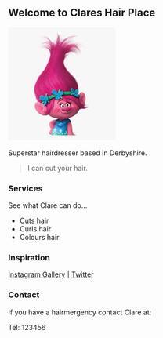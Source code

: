 ## Welcome to Clares Hair Place

![alt text](troll.jpg)

Superstar hairdresser based in Derbyshire.

> I can cut your hair.

### Services

See what Clare can do...

- Cuts hair
- Curls hair
- Colours hair

### Inspiration

[Instagram Gallery](https://instagram.com) | [Twitter](https://twitter.com)

### Contact

If you have a hairmergency contact Clare at:

Tel: 123456
